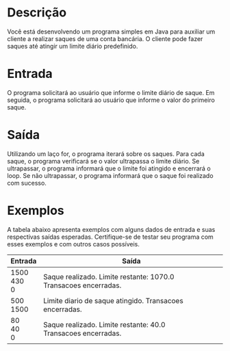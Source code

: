 # Descrição
Você está desenvolvendo um programa simples em Java para auxiliar um cliente a realizar saques de uma conta bancária. O cliente pode fazer saques até atingir um limite diário predefinido.

# Entrada
O programa solicitará ao usuário que informe o limite diário de saque.
Em seguida, o programa solicitará ao usuário que informe o valor do primeiro saque.
# Saída
Utilizando um laço for, o programa iterará sobre os saques.
Para cada saque, o programa verificará se o valor ultrapassa o limite diário.
Se ultrapassar, o programa informará que o limite foi atingido e encerrará o loop.
Se não ultrapassar, o programa informará que o saque foi realizado com sucesso.
# Exemplos
A tabela abaixo apresenta exemplos com alguns dados de entrada e suas respectivas saídas esperadas. Certifique-se de testar seu programa com esses exemplos e com outros casos possíveis.

| Entrada              |	Saída|
|----------------------|-----|
| 1500 <br> 430 <br> 0 | Saque realizado. Limite restante: 1070.0 <br> Transacoes encerradas.|
| 500 <br> 1500 | Limite diario de saque atingido. Transacoes encerradas.|
| 80 <br> 40 <br> 0 | Saque realizado. Limite restante: 40.0 <br> Transacoes encerradas.|
